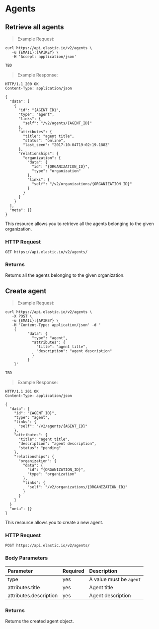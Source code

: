 # Agents
 
## Retrieve all agents


> Example Request:


```shell
curl https://api.elastic.io/v2/agents \
   -u {EMAIL}:{APIKEY} \
   -H 'Accept: application/json'
```


```javascript
TBD
```

> Example Response:

```http
HTTP/1.1 200 OK
Content-Type: application/json

{
  "data": [
    {
      "id": "{AGENT_ID}",
      "type": "agent",
      "links": {
        "self": "/v2/agents/{AGENT_ID}"
      },
      "attributes": {
        "title": "agent title",
        "status": "online",
        "last_seen": "2017-10-04T19:02:19.188Z"
      },
      "relationships": {
        "organization": {
          "data": {
            "id": "{ORGANIZATION_ID}",
            "type": "organization"
          },
          "links": {
            "self": "/v2/organizations/{ORGANIZATION_ID}"
          }
        }
      }
    }
  ],
  "meta": {}
}
```

This resource allows you to retrieve all the agents belonging to the given organization.

### HTTP Request

`GET https://api.elastic.io/v2/agents/`

### Returns

Returns all the agents belonging to the given organization.


## Сreate agent


> Example Request:


```shell
curl https://api.elastic.io/v2/agents \
   -X POST \
   -u {EMAIL}:{APIKEY} \
   -H 'Content-Type: application/json' -d '
    {
          "data": {
            "type": "agent",
            "attributes": {
              "title": "agent title",
              "description": "agent description"
            }
          }
    }'
```


```javascript
TBD
```

> Example Response:

```http
HTTP/1.1 201 OK
Content-Type: application/json

{
  "data": {
    "id": "{AGENT_ID}",
    "type": "agent",
    "links": {
      "self": "/v2/agents/{AGENT_ID}"
    },
    "attributes": {
      "title": "agent title",
      "description": "agent description",
      "status": "pending"
    },
    "relationships": {
      "organization": {
        "data": {
          "id": "{ORGANIZATION_ID}",
          "type": "organization"
        },
        "links": {
          "self": "/v2/organizations/{ORGANIZATION_ID}"
        }
      }
    }
  }
  "meta": {}
}
```

This resource allows you to create a new agent.

### HTTP Request

`POST https://api.elastic.io/v2/agents/`

### Body Parameters

| Parameter | Required | Description |
| :--- | :--- | :--- |
| type | yes | A value must be ``agent`` |
| attributes.title | yes | Agent title |
| attributes.description | yes | Agent description |

### Returns

Returns the created agent object.
